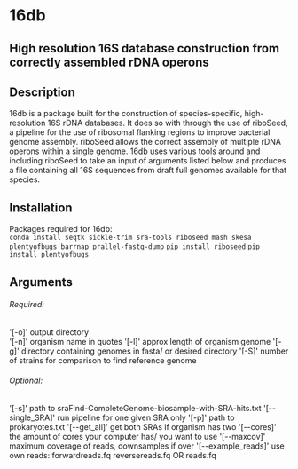 # 16db 
## High resolution 16S database construction from correctly assembled rDNA operons

## Description
16db is a package built for the construction of species-specific, high-resolution 16S rDNA databases. 
It does so with through the use of riboSeed, a pipeline for the use of ribosomal flanking regions to improve bacterial genome assembly.
riboSeed allows the correct assembly of multiple rDNA operons within a single genome. 16db uses various tools around and including
riboSeed to take an input of arguments listed below and produces a file containing all 16S sequences from draft full genomes available for that species.  


## Installation
Packages required for 16db:  
```conda install seqtk sickle-trim sra-tools riboseed mash skesa plentyofbugs barrnap prallel-fastq-dump```
```pip install riboseed```
```pip install plentyofbugs```

## Arguments

###### Required: 
'[-o]' output directory  
'[-n]' organism name in quotes
'[-l]' approx length of organism genome
'[-g]' directory containing genomes in fasta/ or desired directory
'[-S]' number of strains for comparison to find reference genome

###### Optional:
'[-s]' path to sraFind-CompleteGenome-biosample-with-SRA-hits.txt 
'[--single_SRA]' run pipeline for one given SRA only
'[-p]' path to prokaryotes.txt 
'[--get_all]' get both SRAs if organism has two
'[--cores]' the amount of cores your computer has/ you want to use
'[--maxcov]' maximum coverage of reads, downsamples if over
'[--example_reads]' use own reads: forwardreads.fq reversereads.fq OR reads.fq 
